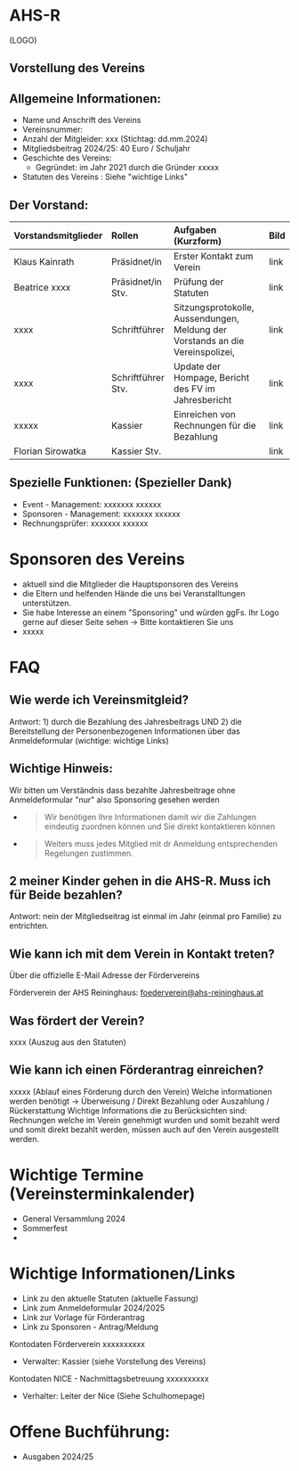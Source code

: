 # AHS-R
(LOGO)


## Vorstellung des Vereins

Allgemeine Informationen:
-------------------------
-  Name und Anschrift des Vereins
- Vereinsnummer:
- Anzahl der Mitgleider: xxx (Stichtag: dd.mm.2024)
- Mitgliedsbeitrag 2024/25: 40 Euro / Schuljahr
- Geschichte des Vereins:
    - Gegründet: im Jahr 2021 durch die Gründer xxxxx
- Statuten des Vereins : Siehe "wichtige Links"

Der Vorstand:
--------------

| Vorstandsmitglieder | Rollen              | Aufgaben (Kurzform)                                                            | Bild   |
| :------------------ | :------------------ | :----------                                                                    | :---   |
| Klaus Kainrath      | Präsidnet/in        | Erster Kontakt zum Verein                                                      | link   |
| Beatrice xxxx       | Präsidnet/in Stv.   | Prüfung der Statuten                                                           | link   |
| xxxx                | Schriftführer       | Sitzungsprotokolle, Aussendungen, Meldung der Vorstands an die Vereinspolizei, | link   |
| xxxx                | Schriftführer Stv.  | Update der Hompage, Bericht des FV im Jahresbericht                            | link   |
| xxxxx               | Kassier             | Einreichen von Rechnungen für die Bezahlung                                    | link   |
| Florian Sirowatka   | Kassier Stv.        |                                                                                | link   |



Spezielle Funktionen: (Spezieller Dank)
---------------------
   - Event - Management:        xxxxxxx xxxxxx
   - Sponsoren - Management:    xxxxxxx xxxxxx
   - Rechnungsprüfer:           xxxxxxx xxxxxx

   
# Sponsoren des Vereins
   - aktuell sind die Mitglieder die Hauptsponsoren des Vereins
   - die Eltern und helfenden Hände die uns bei Veranstalltungen unterstützen. 
   - Sie habe Interesse an einem "Sponsoring" und würden ggFs. Ihr Logo gerne auf dieser Seite sehen -> Bitte kontaktieren Sie uns
   - xxxxx


# FAQ

## Wie werde ich Vereinsmitgleid?
   Antwort: 1) durch die Bezahlung des Jahresbeitrags UND 
            2) die Bereitstellung der Personenbezogenen Informationen über das Anmeldeformular (wichtige: wichtige Links)

   Wichtige Hinweis:
   -----------------
   Wir bitten um Verständnis dass bezahlte Jahresbeitrage ohne Anmeldeformular "nur" also Sponsoring gesehen werden 
   - > Wir benötigen Ihre Informationen damit wir die Zahlungen eindeutig zuordnen können und Sie direkt kontaktieren können 
   - > Weiters muss jedes Mitglied mit dr Anmeldung entsprechenden Regelungen zustimmen. 
    
## 2 meiner Kinder gehen in die AHS-R. Muss ich für Beide bezahlen?
   Antwort: nein der Mitgliedseitrag ist einmal im Jahr (einmal pro Familie) zu entrichten.
   

## Wie kann ich mit dem Verein in Kontakt treten?
  Über die offizielle E-Mail Adresse der Fördervereins
  
  Förderverein der AHS Reininghaus: foederverein@ahs-reininghaus.at

## Was fördert der Verein?
   xxxx (Auszug aus den Statuten)
## Wie kann ich einen Förderantrag einreichen?
   xxxxx (Ablauf eines Förderung durch den Verein)
      Welche informationen werden benötigt -> Überweisung / Direkt Bezahlung oder Auszahlung / Rückerstattung
   Wichtige Informations die zu Berücksichten sind:
      Rechnungen welche im Verein genehmigt wurden und somit bezahlt werd und somit direkt bezahlt werden, müssen auch auf den Verein ausgestellt werden. 

# Wichtige Termine (Vereinsterminkalender)
- General Versammlung 2024
- Sommerfest
- 

# Wichtige Informationen/Links
  
   - Link zu den aktuelle Statuten (aktuelle Fassung)
   - Link zum Anmeldeformular 2024/2025
   - Link zur Vorlage für Förderantrag
   - Link zu Sponsoren - Antrag/Meldung
   
   Kontodaten Förderverein                   xxxxxxxxxx        
   
   - Verwalter: Kassier (siehe Vorstellung des Vereins)
   
   Kontodaten NICE - Nachmittagsbetreuung    xxxxxxxxxx        
   
   - Verhalter: Leiter der Nice (Siehe Schulhomepage)

# Offene Buchführung: 
   - Ausgaben 2024/25

